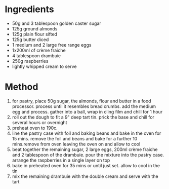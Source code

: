 # Ingredients

-   50g and 3 tablespoon golden caster sugar
-   125g ground almonds
-   125g plain flour sifted
-   125g butter diced
-   1 medium and 2 large free range eggs
-   1x200ml of crème fraiche
-   4 tablespoon drambuie
-   250g raspberries
-   lightly whipped cream to serve

# Method

1.  for pastry, place 50g sugar, the almonds, flour and butter in a food processor. process until it resembles bread crumbs. add the medium egg and process. gather into a ball, wrap in cling film and chill for 1 hour
2.  roll out the dough to fit a 9" deep tart tin. prick the base and chill for several hours or overnight
3.  preheat oven to 190c.
4.  line the pastry case with foil and baking beans and bake in the oven for 15 mins. remove the foil and beans and bake for a further 10 mins.remove from oven leaving the oven on and allow to cool
5.  beat together the remaining sugar, 2 large eggs, 200ml crème fraiche and 2 tablespoon of the drambuie. pour the mixture into the pastry case. arrange the raspberries in a single layer on top
6.  bake in preheated oven for 35 mins or until just set. allow to cool in the tin
7.  mix the remaining drambuie with the double cream and serve with the tart

